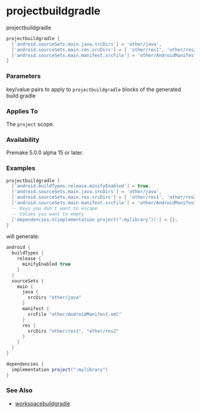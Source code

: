 
# projectbuildgradle #

projectbuildgradle

```Lua
projectbuildgradle {
  ['android.sourceSets.main.java.srcDirs'] = 'other/java',
  ['android.sourceSets.main.res.srcDirs'] = { 'other/res1', 'other/res2' },
  ['android.sourceSets.main.manifest.srcFile'] = 'other/AndroidManifest.xml',
}
```

### Parameters ###

key/value pairs to apply to `projectbuildgradle` blocks of the generated build.gradle

### Applies To ###

The `project` scope.

### Availability ###

Premake 5.0.0 alpha 15 or later.

### Examples ###

```Lua
projectbuildgradle {
  ['android.buildTypes.release.minifyEnabled'] = true,
  ['android.sourceSets.main.java.srcDirs'] = 'other/java',
  ['android.sourceSets.main.res.srcDirs'] = { 'other/res1', 'other/res2' },
  ['android.sourceSets.main.manifest.srcFile'] = 'other/AndroidManifest.xml',
  -- Keys you don't want to escape
  -- Values you want to empty
  ['dependencies.%(implementation project(":mylibrary"))'] = {},
}
```

will generate:

```groovy
android {
  buildTypes {
    release {
      minifyEnabled true
    }
  }
  sourceSets {
    main {
      java {
        srcDirs "other/java"
      }
      manifest {
        srcFile "other/AndroidManifest.xml"
      }
      res {
        srcDirs "other/res1", "other/res2"
      }
    }
  }
}

dependencies {
  implementation project(":mylibrary")
}
```

### See Also ###

* [workspacebuildgradle](workspacebuildgradle.md)
